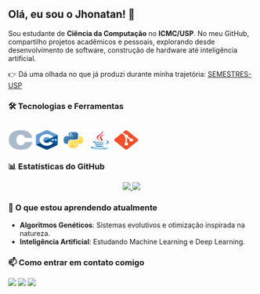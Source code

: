 ## Olá, eu sou o Jhonatan! 👋 

Sou estudante de **Ciência da Computação** no **ICMC/USP**. No meu GitHub, compartilho projetos acadêmicos e pessoais, explorando desde desenvolvimento de software, construção de hardware até inteligência artificial.
  
👉 Dá uma olhada no que já produzi durante minha trajetória: [SEMESTRES-USP](https://github.com/JhonatanBarboza/SEMESTRES-USP/tree/main)

### 🛠️ Tecnologias e Ferramentas

<div style="display: inline_block"><br>
  <img align="center" alt="C" height="40" width="50" src="https://raw.githubusercontent.com/devicons/devicon/master/icons/c/c-original.svg">
  <img align="center" alt="C++" height="40" width="50" src="https://raw.githubusercontent.com/devicons/devicon/master/icons/cplusplus/cplusplus-original.svg">
  <img align="center" alt="Python" height="40" width="50" src="https://raw.githubusercontent.com/devicons/devicon/master/icons/python/python-original.svg">
  <img align="center" alt="Java" height="40" width="50" src="https://raw.githubusercontent.com/devicons/devicon/master/icons/java/java-original.svg">
  <img align="center" alt="Git" height="40" width="50" src="https://raw.githubusercontent.com/devicons/devicon/master/icons/git/git-original.svg">
</div>


### 📊 Estatísticas do GitHub

<div align="center">
  <a href="https://github.com/JhonatanBarboza">
    <img height="180em" src="https://github-readme-stats.vercel.app/api?username=JhonatanBarboza&show_icons=true&theme=dark&include_all_commits=true&count_private=true"/>
    <img height="180em" src="https://github-readme-stats.vercel.app/api/top-langs/?username=JhonatanBarboza&layout=compact&langs_count=7&theme=dark"/>
  </a>
</div>

### 🌱 O que estou aprendendo atualmente

- **Algoritmos Genéticos**: Sistemas evolutivos e otimização inspirada na natureza.
- **Inteligência Artificial**: Estudando Machine Learning e Deep Learning.

### 📫 Como entrar em contato comigo

<div> 
  <a href="https://www.instagram.com/jhonatan_barboza_" target="_blank"><img src="https://img.shields.io/badge/-Instagram-%23E4405F?style=for-the-badge&logo=instagram&logoColor=white" target="_blank"></a>
  <a href="https://www.linkedin.com/in/jhonatan-barboza-12b070201" target="_blank"><img src="https://img.shields.io/badge/-LinkedIn-%230077B5?style=for-the-badge&logo=linkedin&logoColor=white" target="_blank"></a> 
  <a href="mailto:jhonatanbarboza@usp.br" target="_blank"><img src="https://img.shields.io/badge/-Gmail-%23333?style=for-the-badge&logo=gmail&logoColor=white" target="_blank"></a>
</div>


